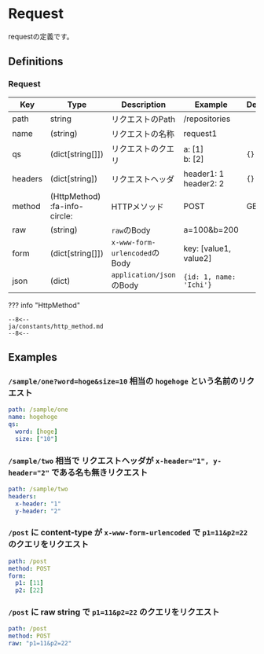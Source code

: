 Request
=======

requestの定義です。

Definitions
-----------

### Request

| Key     | Type                          | Description                   | Example                  | Default |
| ------- | ----------------------------- | ----------------------------- | ------------------------ | ------- |
| path    | string                        | リクエストのPath              | /repositories            |         |
| name    | (string)                      | リクエストの名称              | request1                 |         |
| qs      | (dict[string[]])              | リクエストのクエリ            | a: [1]<br>b: [2]         | `{}`    |
| headers | (dict[string])                | リクエストヘッダ              | header1: 1<br>header2: 2 | `{}`    |
| method  | (HttpMethod) :fa-info-circle: | HTTPメソッド                  | POST                     | GET     |
| raw     | (string)                      | `raw`のBody                   | a=100&b=200              |         |
| form    | (dict[string[]])              | `x-www-form-urlencoded`のBody | key: [value1, value2]    |         |
| json    | (dict)                        | `application/json`のBody      | `{id: 1, name: 'Ichi'}`  |         |

??? info "HttpMethod"

    --8<--
    ja/constants/http_method.md
    --8<--


Examples
--------

### `/sample/one?word=hoge&size=10` 相当の `hogehoge` という名前のリクエスト

```yaml
path: /sample/one
name: hogehoge
qs:
  word: [hoge]
  size: ["10"]
```

### `/sample/two` 相当で リクエストヘッダが `x-header="1", y-header="2"` である名も無きリクエスト

```yaml
path: /sample/two
headers:
  x-header: "1"
  y-header: "2"
```

### `/post` に content-type が `x-www-form-urlencoded` で `p1=11&p2=22` のクエリをリクエスト

```yaml
path: /post
method: POST
form:
  p1: [11]
  p2: [22]
```

### `/post` に raw string で `p1=11&p2=22` のクエリをリクエスト

```yaml
path: /post
method: POST
raw: "p1=11&p2=22"
```
